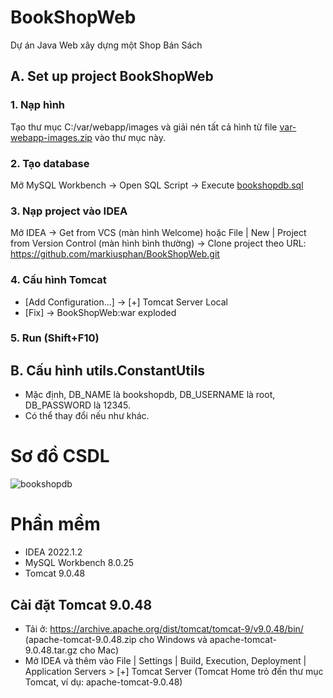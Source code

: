# BookShopWeb
Dự án Java Web xây dựng một Shop Bán Sách

## A. Set up project BookShopWeb

### 1. Nạp hình
Tạo thư mục C:/var/webapp/images và giải nén tất cả hình từ file [var-webapp-images.zip](https://github.com/markiusphan/BookShopWeb/blob/main/init/var-webapp-images.zip) vào thư mục này.

### 2. Tạo database
Mở MySQL Workbench → Open SQL Script → Execute [bookshopdb.sql](https://github.com/markiusphan/BookShopWeb/blob/main/init/bookshopdb.sql)

### 3. Nạp project vào IDEA
Mở IDEA → Get from VCS (màn hình Welcome) hoặc File | New | Project from Version Control (màn hình bình thường) → Clone project theo URL: https://github.com/markiusphan/BookShopWeb.git

### 4. Cấu hình Tomcat
* [Add Configuration...] → [+] Tomcat Server Local
* [Fix] → BookShopWeb:war exploded

### 5. Run (Shift+F10)

## B. Cấu hình utils.ConstantUtils
* Mặc định, DB_NAME là bookshopdb, DB_USERNAME là root, DB_PASSWORD là 12345.
* Có thể thay đổi nếu như khác.

# Sơ đồ CSDL

![bookshopdb](https://user-images.githubusercontent.com/60851390/173531610-e08f42e9-57e9-406b-bcbe-eb6eb7203f97.svg)

# Phần mềm
* IDEA 2022.1.2
* MySQL Workbench 8.0.25
* Tomcat 9.0.48

## Cài đặt Tomcat 9.0.48
* Tải ở: https://archive.apache.org/dist/tomcat/tomcat-9/v9.0.48/bin/ (apache-tomcat-9.0.48.zip cho Windows và apache-tomcat-9.0.48.tar.gz cho Mac)
* Mở IDEA và thêm vào File | Settings | Build, Execution, Deployment | Application Servers > [+] Tomcat Server (Tomcat Home trỏ đến thư mục Tomcat, ví dụ: apache-tomcat-9.0.48)
